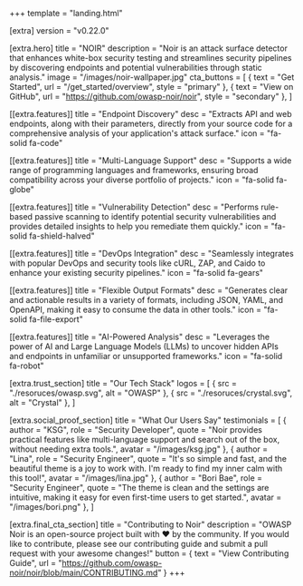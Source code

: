 +++
template = "landing.html"

[extra]
version = "v0.22.0"

[extra.hero]
title = "NOIR"
description = "Noir is an attack surface detector that enhances white-box security testing and streamlines security pipelines by discovering endpoints and potential vulnerabilities through static analysis."
image = "/images/noir-wallpaper.jpg"
cta_buttons = [
    { text = "Get Started", url = "/get_started/overview", style = "primary" },
    { text = "View on GitHub", url = "https://github.com/owasp-noir/noir", style = "secondary" },
]

[[extra.features]]
title = "Endpoint Discovery"
desc = "Extracts API and web endpoints, along with their parameters, directly from your source code for a comprehensive analysis of your application's attack surface."
icon = "fa-solid fa-code"

[[extra.features]]
title = "Multi-Language Support"
desc = "Supports a wide range of programming languages and frameworks, ensuring broad compatibility across your diverse portfolio of projects."
icon = "fa-solid fa-globe"

[[extra.features]]
title = "Vulnerability Detection"
desc = "Performs rule-based passive scanning to identify potential security vulnerabilities and provides detailed insights to help you remediate them quickly."
icon = "fa-solid fa-shield-halved"

[[extra.features]]
title = "DevOps Integration"
desc = "Seamlessly integrates with popular DevOps and security tools like cURL, ZAP, and Caido to enhance your existing security pipelines."
icon = "fa-solid fa-gears"

[[extra.features]]
title = "Flexible Output Formats"
desc = "Generates clear and actionable results in a variety of formats, including JSON, YAML, and OpenAPI, making it easy to consume the data in other tools."
icon = "fa-solid fa-file-export"

[[extra.features]]
title = "AI-Powered Analysis"
desc = "Leverages the power of AI and Large Language Models (LLMs) to uncover hidden APIs and endpoints in unfamiliar or unsupported frameworks."
icon = "fa-solid fa-robot"

[extra.trust_section]
title = "Our Tech Stack"
logos = [
    { src = "./resoruces/owasp.svg", alt = "OWASP" },
    { src = "./resoruces/crystal.svg", alt = "Crystal" },
]

[extra.social_proof_section]
title = "What Our Users Say"
testimonials = [
    { author = "KSG", role = "Security Developer", quote = "Noir provides practical features like multi-language support and search out of the box, without needing extra tools.", avatar = "/images/ksg.jpg" },
    { author = "Lina", role = "Security Engineer", quote = "It's so simple and fast, and the beautiful theme is a joy to work with. I'm ready to find my inner calm with this tool!", avatar = "/images/lina.jpg" },
    { author = "Bori Bae", role = "Security Engineer", quote = "The theme is clean and the settings are intuitive, making it easy for even first-time users to get started.", avatar = "/images/bori.png" },
]

[extra.final_cta_section]
title = "Contributing to Noir"
description = "OWASP Noir is an open-source project built with ❤️ by the community. If you would like to contribute, please see our contributing guide and submit a pull request with your awesome changes!"
button = { text = "View Contributing Guide", url = "https://github.com/owasp-noir/noir/blob/main/CONTRIBUTING.md" }
+++
